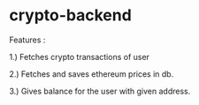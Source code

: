 # crypto-backend

Features : 

1.) Fetches crypto transactions of user 

2.) Fetches and saves ethereum prices in db.

3.) Gives balance for the user with given address.
